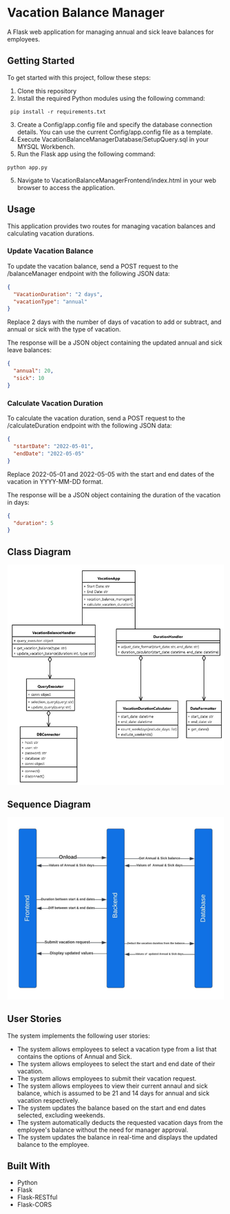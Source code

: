 # Vacation Balance Manager

A Flask web application for managing annual and sick leave balances for employees.

## Getting Started

To get started with this project, follow these steps:

1. Clone this repository
2. Install the required Python modules using the following command:

```
 pip install -r requirements.txt
```

3. Create a Config/app.config file and specify the database connection details. You can use the current Config/app.config file as a template.
4. Execute VacationBalanceManagerDatabase/SetupQuery.sql in your MYSQL Workbench.
5. Run the Flask app using the following command:

```
python app.py
```

5. Navigate to VacationBalanceManagerFrontend/index.html in your web browser to access the application.

## Usage

This application provides two routes for managing vacation balances and calculating vacation durations.

### Update Vacation Balance

To update the vacation balance, send a POST request to the /balanceManager endpoint with the following JSON data:

```JSON
{
  "VacationDuration": "2 days",
  "vacationType": "annual"
}
```

Replace 2 days with the number of days of vacation to add or subtract, and annual or sick with the type of vacation.

The response will be a JSON object containing the updated annual and sick leave balances:

```JSON
{
  "annual": 20,
  "sick": 10
}
```

### Calculate Vacation Duration

To calculate the vacation duration, send a POST request to the /calculateDuration endpoint with the following JSON data:

```JSON
{
  "startDate": "2022-05-01",
  "endDate": "2022-05-05"
}
```

Replace 2022-05-01 and 2022-05-05 with the start and end dates of the vacation in YYYY-MM-DD format.

The response will be a JSON object containing the duration of the vacation in days:

```JSON
{
  "duration": 5
}
```

## Class Diagram
![alt text](https://github.com/AhmedAbouzaid1/HR-Vacation-Tool/blob/main/VacationAppClassDiagram.jpeg)

## Sequence Diagram
![alt text](https://github.com/AhmedAbouzaid1/HR-Vacation-Tool/blob/main/VacationAppSequenceDiagram.jpeg)

## User Stories

The system implements the following user stories:

- The system allows employees to select a vacation type from a list that contains the options of Annual and Sick.
- The system allows employees to select the start and end date of their vacation.
- The system allows employees to submit their vacation request.
- The system allows employees to view their current annaul and sick balance, which is assumed to be 21 and 14 days for annual and sick vacation respectively.
- The system updates the balance based on the start and end dates selected, excluding weekends.
- The system automatically deducts the requested vacation days from the employee's balance without the need for manager approval.
- The system updates the balance in real-time and displays the updated balance to the employee.

## Built With

- Python
- Flask
- Flask-RESTful
- Flask-CORS
